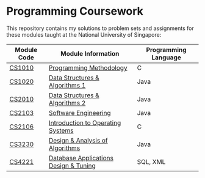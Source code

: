 # Programming Coursework
This repository contains my solutions to problem sets and assignments for these modules taught at the National University of Singapore:

Module Code | Module Information | Programming Language
---------- | ---------- | ----------
[CS1010](https://github.com/Sheikh-Umar/programming-coursework/tree/master/cs1010) | [Programming Methodology](https://nusmods.com/modules/CS1010/programming-methodology)| C
[CS1020](https://github.com/Sheikh-Umar/programming-coursework/tree/master/cs1020) | [Data Structures & Algorithms 1](https://nusmods.com/modules/CS1020/data-structures-and-algorithms-i)| Java
[CS2010](https://github.com/Sheikh-Umar/programming-coursework/tree/master/cs2010) | [Data Structures & Algorithms 2](https://nusmods.com/archive/CS2010/2016-2017/data-structures-and-algorithms-ii) | Java
[CS2103](https://github.com/Sheikh-Umar/cs2103)                                    | [Software Engineering](https://nusmods.com/modules/CS2103/software-engineering) | Java
[CS2106](https://github.com/Sheikh-Umar/programming-coursework/tree/master/cs2106) | [Introduction to Operating Systems](https://nusmods.com/modules/CS2106/introduction-to-operating-systems) | C
[CS3230](https://github.com/Sheikh-Umar/programming-coursework/tree/master/cs3230) | [Design & Analysis of Algorithms](https://nusmods.com/modules/CS3230/design-and-analysis-of-algorithms) | Java
[CS4221](https://github.com/Sheikh-Umar/programming-coursework/tree/master/cs4221) | [Database Applications Design & Tuning](https://nusmods.com/courses/CS4221/database-applications-design-and-tuning) | SQL, XML
